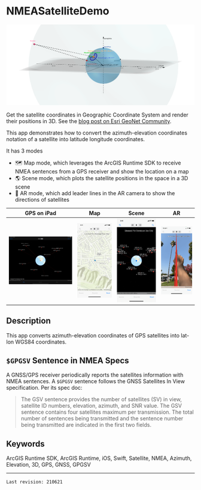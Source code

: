 # NMEASatelliteDemo

![Satellites](title-image.png)

Get the satellite coordinates in Geographic Coordinate System and render their positions in 3D. See the [blog post on Esri GeoNet Community](https://community.esri.com/t5/arcgis-runtime-sdks-blog/positions-of-gps-satellites-in-3d/ba-p/1070293).

This app demonstrates how to convert the azimuth-elevation coordinates notation of a satellite into latitude longitude coordinates.

It has 3 modes

- 🗺 Map mode, which leverages the ArcGIS Runtime SDK to receive NMEA sentences from a GPS receiver and show the location on a map
- 🌎 Scene mode, which plots the satellite positions in the space in a 3D scene
- 🔭 AR mode, which add leader lines in the AR camera to show the directions of satellites

|GPS on iPad|Map|Scene|AR|
|-|-|-|-|
|![GPS satellites in 3D](screenshots/GPS.png)|![map](screenshots/map.png)|![scene](screenshots/scene.png)|![AR](screenshots/AR.png)|

## Description

This app converts azimuth-elevation coordinates of GPS satellites into lat-lon WGS84 coordinates.

## `$GPGSV` Sentence in NMEA Specs

A GNSS/GPS receiver periodically reports the satellites information with NMEA sentences. A `$GPGSV` sentence follows the GNSS Satellites In View specification. Per its spec doc:

> The GSV sentence provides the number of satellites (SV) in view, satellite ID numbers, elevation,
azimuth, and SNR value. The GSV sentence contains four satellites maximum per transmission. The
total number of sentences being transmitted and the sentence number being transmitted are indicated in
the first two fields.

## Keywords

ArcGIS Runtime SDK, ArcGIS Runtime, iOS, Swift, Satellite, NMEA, Azimuth, Elevation, 3D, GPS, GNSS, GPGSV

---

```txt
Last revision: 210621
```